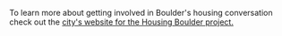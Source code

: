 To learn more about getting involved in Boulder's housing conversation check out the [city's website for the Housing Boulder project.](http://housingboulder.net/)